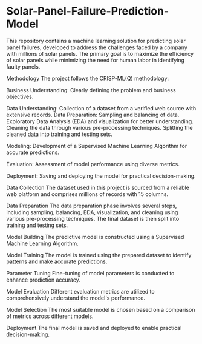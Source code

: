 # Solar-Panel-Failure-Prediction-Model
This repository contains a machine learning solution for predicting solar panel failures, developed to address the challenges faced by a company with millions of solar panels. The primary goal is to maximize the efficiency of solar panels while minimizing the need for human labor in identifying faulty panels.

Methodology
The project follows the CRISP-ML(Q) methodology:

Business Understanding: Clearly defining the problem and business objectives.

Data Understanding: Collection of a dataset from a verified web source with extensive records.
Data Preparation: Sampling and balancing of data.
Exploratory Data Analysis (EDA) and visualization for better understanding.
Cleaning the data through various pre-processing techniques.
Splitting the cleaned data into training and testing sets.

Modeling: Development of a Supervised Machine Learning Algorithm for accurate predictions.

Evaluation: Assessment of model performance using diverse metrics.

Deployment: Saving and deploying the model for practical decision-making.

Data Collection
The dataset used in this project is sourced from a reliable web platform and comprises millions of records with 15 columns.

Data Preparation
The data preparation phase involves several steps, including sampling, balancing, EDA, visualization, and cleaning using various pre-processing techniques. The final dataset is then split into training and testing sets.

Model Building
The predictive model is constructed using a Supervised Machine Learning Algorithm.

Model Training
The model is trained using the prepared dataset to identify patterns and make accurate predictions.

Parameter Tuning
Fine-tuning of model parameters is conducted to enhance prediction accuracy.

Model Evaluation
Different evaluation metrics are utilized to comprehensively understand the model's performance.

Model Selection
The most suitable model is chosen based on a comparison of metrics across different models.

Deployment
The final model is saved and deployed to enable practical decision-making.
